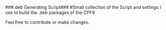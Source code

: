 ###.deb Generating Script###
#Small collection of the Script and settings I use to build the .deb packages of the CPF#

Feel free to contribute or make changes.


